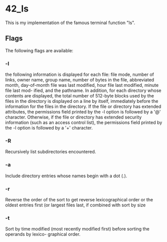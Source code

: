 # 42_ls

This is my implementation of the famous terminal function "ls". 
## Flags
The following flags are available: <br />
 ### -l  
 the following information is displayed for each file: file
     mode, number of links, owner name, group name, number of bytes in the file, abbreviated
     month, day-of-month file was last modified, hour file last modified, minute file last mod-
     ified, and the pathname.  In addition, for each directory whose contents are displayed,
     the total number of 512-byte blocks used by the files in the directory is displayed on a
     line by itself, immediately before the information for the files in the directory.  If the
     file or directory has extended attributes, the permissions field printed by the -l option
     is followed by a '@' character.  Otherwise, if the file or directory has extended security
     information (such as an access control list), the permissions field printed by the -l
     option is followed by a '+' character. <br />
 ### -R   
 Recursively list subdirectories encountered. <br />
 ### -a   
 Include directory entries whose names begin with a dot (.). <br />
 ### -r   
 Reverse the order of the sort to get reverse lexicographical order or the oldest entries
             first (or largest files last, if combined with sort by size <br />
 ### -t   
 Sort by time modified (most recently modified first) before sorting the operands by lexico-
             graphical order. <br />
